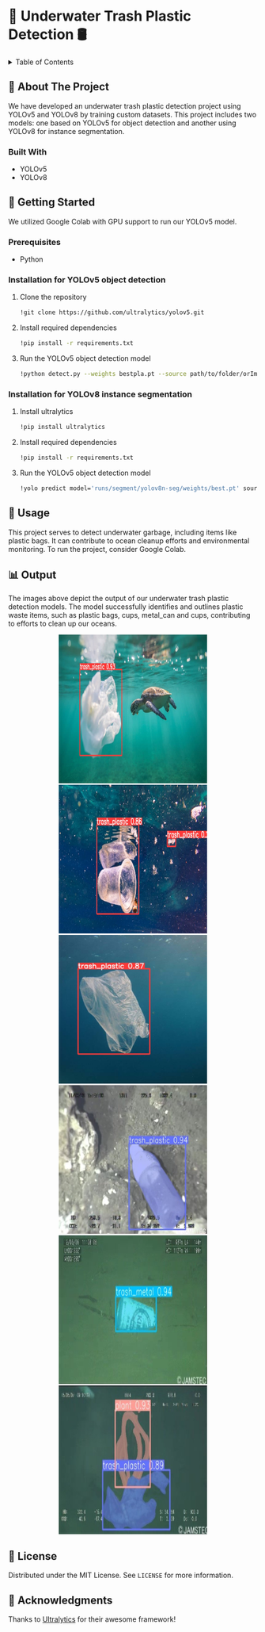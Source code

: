 # 🌊 Underwater Trash Plastic Detection 🛢️

<!-- TABLE OF CONTENTS -->
<details>
  <summary>Table of Contents</summary>
  <ol>
    <li><a href="#about-the-project">About The Project</a>
      <ul>
        <li><a href="#built-with">Built With</a></li>
      </ul>
    </li>
    <li><a href="#getting-started">Getting Started</a>
      <ul>
        <li><a href="#prerequisites">Prerequisites</a></li>
        <li><a href="#installation">Installation</a></li>
      </ul>
    </li>
    <li><a href="#usage">Usage</a></li>
    <li><a href="#output">Output</a></li>
    <li><a href="#license">License</a></li>
    <li><a href="#acknowledgments">Acknowledgments</a></li>
  </ol>
</details>

<!-- ABOUT THE PROJECT -->
## 🌟 About The Project

We have developed an underwater trash plastic detection project using YOLOv5 and YOLOv8 by training custom datasets. This project includes two models: one based on YOLOv5 for object detection and another using YOLOv8 for instance segmentation.

### Built With

* YOLOv5
* YOLOv8

<!-- GETTING STARTED -->
## 🚀 Getting Started

We utilized Google Colab with GPU support to run our YOLOv5 model.

### Prerequisites

* Python

### Installation for YOLOv5 object detection

1. Clone the repository
   ```sh
   !git clone https://github.com/ultralytics/yolov5.git
   ```
2. Install required dependencies
   ```sh
   !pip install -r requirements.txt
   ```
3. Run the YOLOv5 object detection model
   ```sh
   !python detect.py --weights bestpla.pt --source path/to/folder/orImage
   ```
### Installation for YOLOv8 instance segmentation

1. Install ultralytics
   ```sh
   !pip install ultralytics
   ```
2. Install required dependencies
   ```sh
   !pip install -r requirements.txt
   ```
3. Run the YOLOv5 object detection model
   ```sh
   !yolo predict model='runs/segment/yolov8n-seg/weights/best.pt' source='detection source file' name='folder_name'
   ```
   

<!-- USAGE EXAMPLES -->
## 🎯 Usage
This project serves to detect underwater garbage, including items like plastic bags. It can contribute to ocean cleanup efforts and environmental monitoring.
To run the project, consider Google Colab.

<!-- OUTPUT -->
## 📊 Output
The images above depict the output of our underwater trash plastic detection models. The model successfully identifies and outlines plastic waste items, such as plastic bags, cups, metal_can  and cups, contributing to efforts to clean up our oceans.

<div align="center">
  <img src="output images/plastic-bag1.jpg" alt="Underwater waste detection image" width="300" height="300"/>
  <img src="output images/plastic-cup.jpg" alt="Underwater waste detection image" width="300" height="300"/>
  <img src="output images/plastic-bag.jpg" alt="Underwater waste detection image" width="300" height="300"/>
  <img src="output images/plastic_bottle.jpg" alt="Underwater waste detection image" width="300" height="300"/>
  <img src="output images/metal_can.jpg" alt="Underwater waste detection image" width="300" height="300"/>
  <img src="output images/plant.jpg" alt="Underwater waste detection image" width="300" height="300"/>
</div>

<!-- LICENSE -->
## 📜 License
Distributed under the MIT License. See `LICENSE` for more information.

<!-- ACKNOWLEDGEMENTS -->
## 🙏 Acknowledgments
Thanks to [Ultralytics](https://github.com/ultralytics) for their awesome framework!

